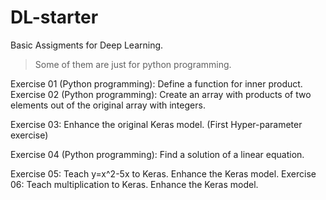 # DL-starter

Basic Assigments for Deep Learning.

> Some of them are just for python programming.

Exercise 01 (Python programming): Define a function for inner product.
Exercise 02 (Python programming): Create an array with products of two elements out of the original array with integers.

Exercise 03: Enhance the original Keras model. (First Hyper-parameter exercise)

Exercise 04 (Python programming): Find a solution of a linear equation.

Exercise 05: Teach y=x^2-5x to Keras. Enhance the Keras model.
Exercise 06: Teach multiplication to Keras. Enhance the Keras model.
